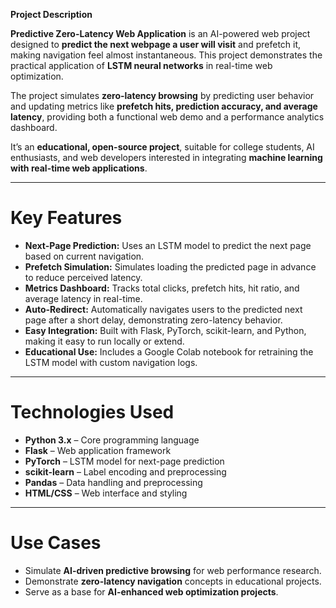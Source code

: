  **Project Description**

**Predictive Zero-Latency Web Application** is an AI-powered web project designed to **predict the next webpage a user will visit** and prefetch it, making navigation feel almost instantaneous. This project demonstrates the practical application of **LSTM neural networks** in real-time web optimization.

The project simulates **zero-latency browsing** by predicting user behavior and updating metrics like **prefetch hits, prediction accuracy, and average latency**, providing both a functional web demo and a performance analytics dashboard.

It’s an **educational, open-source project**, suitable for college students, AI enthusiasts, and web developers interested in integrating **machine learning with real-time web applications**.

---

# **Key Features**

* **Next-Page Prediction:** Uses an LSTM model to predict the next page based on current navigation.
* **Prefetch Simulation:** Simulates loading the predicted page in advance to reduce perceived latency.
* **Metrics Dashboard:** Tracks total clicks, prefetch hits, hit ratio, and average latency in real-time.
* **Auto-Redirect:** Automatically navigates users to the predicted next page after a short delay, demonstrating zero-latency behavior.
* **Easy Integration:** Built with Flask, PyTorch, scikit-learn, and Python, making it easy to run locally or extend.
* **Educational Use:** Includes a Google Colab notebook for retraining the LSTM model with custom navigation logs.

---

# **Technologies Used**

* **Python 3.x** – Core programming language
* **Flask** – Web application framework
* **PyTorch** – LSTM model for next-page prediction
* **scikit-learn** – Label encoding and preprocessing
* **Pandas** – Data handling and preprocessing
* **HTML/CSS** – Web interface and styling

---

# **Use Cases**

* Simulate **AI-driven predictive browsing** for web performance research.
* Demonstrate **zero-latency navigation** concepts in educational projects.
* Serve as a base for **AI-enhanced web optimization projects**.


